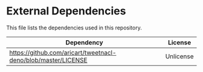 # External Dependencies

This file lists the dependencies used in this repository.

| Dependency                                                    | License   |
| ------------------------------------------------------------- | --------- |
| https://github.com/aricart/tweetnacl-deno/blob/master/LICENSE | Unlicense |
